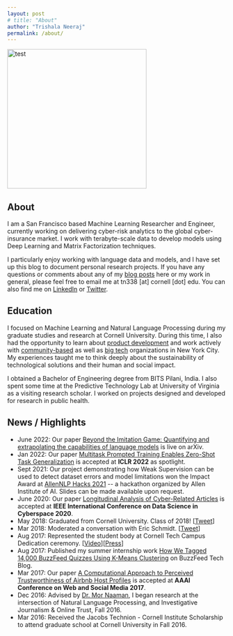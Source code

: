 ```yaml
---
layout: post
# title: "About"
author: "Trishala Neeraj"
permalink: /about/
---
```


<img src="https://drive.google.com/uc?export=&id=1HdgKbw1qqFQ3opksG70zQWWJUlS5FVqc" alt="test" width="320" height=auto> 

## About
I am a San Francisco based Machine Learning Researcher and Engineer, currently working on delivering cyber-risk analytics to the global cyber-insurance market. I work with terabyte-scale data to develop models using Deep Learning and Matrix Factorization techniques.

I particularly enjoy working with language data and models, and I have set up this blog to document personal research projects. If you have any questions or comments about any of my [blog posts](http://trishalaneeraj.github.io/) here or my work in general, please feel free to email me at tn338 [at] cornell [dot] edu. You can also find me on [LinkedIn](https://www.linkedin.com/in/trishalaneeraj/) or [Twitter](https://twitter.com/trishalaneeraj).

## Education
I focused on Machine Learning and Natural Language Processing during my graduate studies and research at Cornell University. During this time, I also had the opportunity to learn about [product development](https://tech.cornell.edu/news/video-tech-with-a-purpose/) and work actively with [community-based](https://medium.com/p/66120ec11854#f79f) as well as [big tech](https://tech.cornell.edu/news/product-challenge-google-cio/) organizations in New York City. My experiences taught me to think deeply about the sustainability of technological solutions and their human and social impact.

I obtained a Bachelor of Engineering degree from BITS Pilani, India. I also spent some time at the Predictive Technology Lab at University of Virginia as a visiting research scholar. I worked on projects designed and developed for research in public health.

## News / Highlights
* June 2022: Our paper [Beyond the Imitation Game: Quantifying and extrapolating the capabilities of language models](https://arxiv.org/abs/2206.04615) is live on arXiv.
* Jan 2022: Our paper [Multitask Prompted Training Enables Zero-Shot Task Generalization](https://arxiv.org/abs/2110.08207) is accepted at **ICLR 2022** as spotlight.
* Sept 2021: Our project demonstrating how Weak Supervision can be used to detect dataset errors and model limitations won the Impact Award at [AllenNLP Hacks 2021](https://allennlp-hackathon.apps.allenai.org/) -- a hackathon organized by Allen Institute of AI. Slides can be made available upon request.
* June 2020: Our paper [Longitudinal Analysis of Cyber-Related Articles](https://ieeexplore.ieee.org/abstract/document/9172854) is accepted at **IEEE International Conference on Data Science in Cyberspace 2020**.
* May 2018: Graduated from Cornell University. Class of 2018! [[Tweet](https://twitter.com/CornellInfoSci/status/1000490385699991552)]
* Mar 2018: Moderated a conversation with Eric Schmidt. [[Tweet](https://twitter.com/trishalaneeraj/status/969640286132559877)]
* Aug 2017: Represented the student body at Cornell Tech Campus Dedication ceremony. [[Video](https://www.youtube.com/watch?v=sDlt4AIKJjw&feature=youtu.be)][[Press](https://www.governor.ny.gov/news/video-photos-rush-transcript-governor-cuomo-delivers-remarks-ribbon-cutting-cornell-tech-campus)]
* Aug 2017: Published my summer internship work [How We Tagged 14,000 BuzzFeed Quizzes Using K-Means Clustering](https://tech.buzzfeed.com/how-we-tagged-14-000-buzzfeed-quizzes-using-k-means-clustering-95fc46bc6daf) on BuzzFeed Tech Blog.
* Mar 2017: Our paper [A Computational Approach to Perceived Trustworthiness of Airbnb Host Profiles](https://www.aaai.org/ocs/index.php/ICWSM/ICWSM17/paper/view/15630/14864) is accepted at **AAAI Conference on Web and Social Media 2017**.
* Dec 2016: Advised by [Dr. Mor Naaman](https://people.jacobs.cornell.edu/mor/), I began research at the intersection of Natural Language Processing, and Investigative Journalism & Online Trust, Fall 2016.
* Mar 2016: Received the Jacobs Technion - Cornell Institute Scholarship to attend graduate school at Cornell University in Fall 2016.